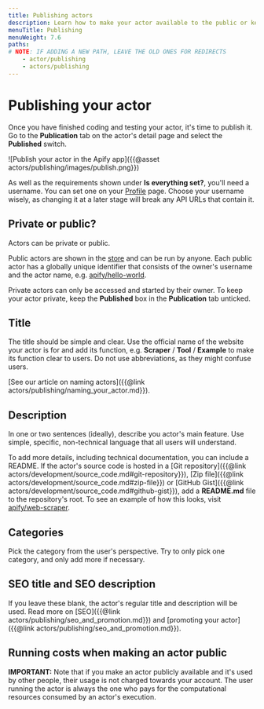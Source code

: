 ```yaml
---
title: Publishing actors
description: Learn how to make your actor available to the public or keep it private. Prepare your actor for Apify Store with a description and README file.
menuTitle: Publishing
menuWeight: 7.6
paths:
# NOTE: IF ADDING A NEW PATH, LEAVE THE OLD ONES FOR REDIRECTS
    - actor/publishing
    - actors/publishing
---
```


# Publishing your actor

Once you have finished coding and testing your actor, it's time to publish it. Go to the **Publication** tab on the actor's detail page and select the **Published** switch.

![Publish your actor in the Apify app]({{@asset actors/publishing/images/publish.png}})

As well as the requirements shown under **Is everything set?**, you'll need a username. You can set one on your [Profile](https://my.apify.com/account#/profile) page. Choose your username wisely, as changing it at a later stage will break any API URLs that contain it.

## [](#private-or-public) Private or public?

Actors can be private or public.

Public actors are shown in the [store](https://apify.com/store) and can be run by anyone. Each public actor has a globally unique identifier that consists of the owner's username and the actor name, e.g. [apify/hello-world](https://apify.com/apify/hello-world).

Private actors can only be accessed and started by their owner. To keep your actor private, keep the **Published** box in the **Publication** tab unticked.

## Title

The title should be simple and clear. Use the official name of the website your actor is for and add its function, e.g. **Scraper** / **Tool** / **Example** to make its function clear to users. Do not use abbreviations, as they might confuse users.

[See our article on naming actors]({{@link actors/publishing/naming_your_actor.md}}).

## Description

In one or two sentences (ideally), describe you actor's main feature. Use simple, specific, non-technical language that all users will understand.

To add more details, including technical documentation, you can include a README. If the actor's source code is hosted in a [Git repository]({{@link actors/development/source_code.md#git-repository}}), [Zip file]({{@link actors/development/source_code.md#zip-file}}) or [GitHub Gist]({{@link actors/development/source_code.md#github-gist}}), add a **README.md** file to the repository's root. To see an example of how this looks, visit [apify/web-scraper](https://apify.com/apify/web-scraper).

## Categories

Pick the category from the user's perspective. Try to only pick one category, and only add more if necessary.

## SEO title and SEO description

If you leave these blank, the actor's regular title and description will be used. Read more on [SEO]({{@link actors/publishing/seo_and_promotion.md}}) and [promoting your actor]({{@link actors/publishing/seo_and_promotion.md}}).

## Running costs when making an actor public

**IMPORTANT:** Note that if you make an actor publicly available and it's used by other people, their usage is not charged towards your account. The user running the actor is always the one who pays for the computational resources consumed by an actor's execution.

